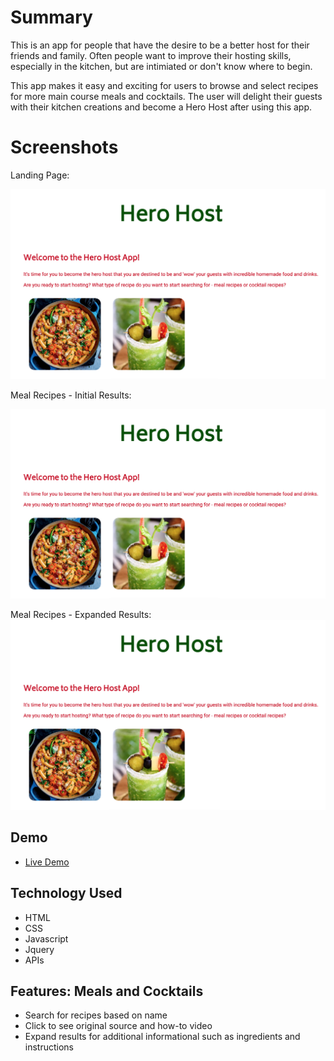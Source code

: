# Summary

This is an app for people that have the desire to be a better host for their friends and family. Often people want to improve their hosting skills, especially in the kitchen, but are intimiated or don't know where to begin. 

This app makes it easy and exciting for users to browse and select recipes for more main course meals and cocktails. The user will delight their guests with their kitchen creations and become a Hero Host after using this app. 

# Screenshots
Landing Page:

![landing page](https://github.com/CMNathaniel/Hero-Host-App/blob/master/landingpage_screenshot.png)


Meal Recipes - Initial Results:

![Meal Recipes - Initial Results](https://github.com/CMNathaniel/Hero-Host-App/blob/master/landingpage_screenshot.png)


Meal Recipes - Expanded Results: 
![Meal Recipes - Expanded Results](https://github.com/CMNathaniel/Hero-Host-App/blob/master/landingpage_screenshot.png)


## Demo

- [Live Demo](https://cmnathaniel.github.io/Hero-Host-App/
)

## Technology Used 

* HTML
* CSS
* Javascript
* Jquery
* APIs 

## Features: Meals and Cocktails 

* Search for recipes based on name 
* Click to see original source and how-to video
* Expand results for additional informational such as ingredients and instructions 

